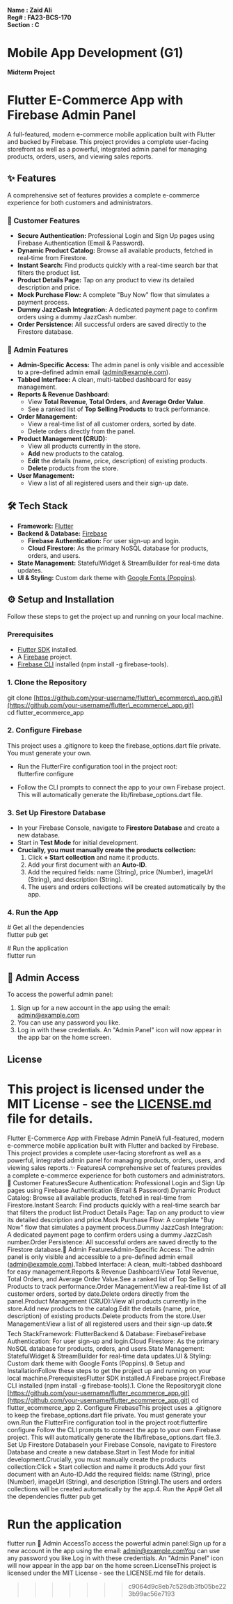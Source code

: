 **Name		:	Zaid Ali**  
**Reg\#		:	FA23-BCS-170**  
**Section	:	C**

# **Mobile App Development (G1)**

**Midterm Project**

# **Flutter E-Commerce App with Firebase Admin Panel**

A full-featured, modern e-commerce mobile application built with Flutter and backed by Firebase. This project provides a complete user-facing storefront as well as a powerful, integrated admin panel for managing products, orders, users, and viewing sales reports.

## **✨ Features**

A comprehensive set of features provides a complete e-commerce experience for both customers and administrators.

### **👤 Customer Features**

* **Secure Authentication:** Professional Login and Sign Up pages using Firebase Authentication (Email & Password).  
* **Dynamic Product Catalog:** Browse all available products, fetched in real-time from Firestore.  
* **Instant Search:** Find products quickly with a real-time search bar that filters the product list.  
* **Product Details Page:** Tap on any product to view its detailed description and price.  
* **Mock Purchase Flow:** A complete "Buy Now" flow that simulates a payment process.  
* **Dummy JazzCash Integration:** A dedicated payment page to confirm orders using a dummy JazzCash number.  
* **Order Persistence:** All successful orders are saved directly to the Firestore database.

### **🚀 Admin Features**

* **Admin-Specific Access:** The admin panel is only visible and accessible to a pre-defined admin email (admin@example.com).  
* **Tabbed Interface:** A clean, multi-tabbed dashboard for easy management.  
* **Reports & Revenue Dashboard:**  
  * View **Total Revenue**, **Total Orders**, and **Average Order Value**.  
  * See a ranked list of **Top Selling Products** to track performance.  
* **Order Management:**  
  * View a real-time list of all customer orders, sorted by date.  
  * Delete orders directly from the panel.  
* **Product Management (CRUD):**  
  * View all products currently in the store.  
  * **Add** new products to the catalog.  
  * **Edit** the details (name, price, description) of existing products.  
  * **Delete** products from the store.  
* **User Management:**  
  * View a list of all registered users and their sign-up date.

## **🛠️ Tech Stack**

* **Framework:** [Flutter](https://flutter.dev/)  
* **Backend & Database:** [Firebase](https://firebase.google.com/)  
  * **Firebase Authentication:** For user sign-up and login.  
  * **Cloud Firestore:** As the primary NoSQL database for products, orders, and users.  
* **State Management:** StatefulWidget & StreamBuilder for real-time data updates.  
* **UI & Styling:** Custom dark theme with [Google Fonts (Poppins)](https://fonts.google.com/specimen/Poppins).

## **⚙️ Setup and Installation**

Follow these steps to get the project up and running on your local machine.

### **Prerequisites**

* [Flutter SDK](https://docs.flutter.dev/get-started/install) installed.  
* A [Firebase](https://firebase.google.com/) project.  
* [Firebase CLI](https://firebase.google.com/docs/cli) installed (npm install \-g firebase-tools).

### **1\. Clone the Repository**

git clone \[https://github.com/your-username/flutter\_ecommerce\_app.git\](https://github.com/your-username/flutter\_ecommerce\_app.git)  
cd flutter\_ecommerce\_app

### **2\. Configure Firebase**

This project uses a .gitignore to keep the firebase\_options.dart file private. You must generate your own.

* Run the FlutterFire configuration tool in the project root:  
  flutterfire configure

* Follow the CLI prompts to connect the app to your own Firebase project. This will automatically generate the lib/firebase\_options.dart file.

### **3\. Set Up Firestore Database**

* In your Firebase Console, navigate to **Firestore Database** and create a new database.  
* Start in **Test Mode** for initial development.  
* **Crucially, you must manually create the products collection:**  
  1. Click **\+ Start collection** and name it products.  
  2. Add your first document with an **Auto-ID**.  
  3. Add the required fields: name (String), price (Number), imageUrl (String), and description (String).  
  4. The users and orders collections will be created automatically by the app.

### **4\. Run the App**

\# Get all the dependencies  
flutter pub get

\# Run the application  
flutter run

## **🔑 Admin Access**

To access the powerful admin panel:

1. Sign up for a new account in the app using the email: admin@example.com  
2. You can use any password you like.  
3. Log in with these credentials. An "Admin Panel" icon will now appear in the app bar on the home screen.

## **License**

This project is licensed under the MIT License \- see the [LICENSE.md](http://docs.google.com/LICENSE.md) file for details.
=======
Flutter E-Commerce App with Firebase Admin PanelA full-featured, modern e-commerce mobile application built with Flutter and backed by Firebase. This project provides a complete user-facing storefront as well as a powerful, integrated admin panel for managing products, orders, users, and viewing sales reports.✨ FeaturesA comprehensive set of features provides a complete e-commerce experience for both customers and administrators.👤 Customer FeaturesSecure Authentication: Professional Login and Sign Up pages using Firebase Authentication (Email & Password).Dynamic Product Catalog: Browse all available products, fetched in real-time from Firestore.Instant Search: Find products quickly with a real-time search bar that filters the product list.Product Details Page: Tap on any product to view its detailed description and price.Mock Purchase Flow: A complete "Buy Now" flow that simulates a payment process.Dummy JazzCash Integration: A dedicated payment page to confirm orders using a dummy JazzCash number.Order Persistence: All successful orders are saved directly to the Firestore database.🚀 Admin FeaturesAdmin-Specific Access: The admin panel is only visible and accessible to a pre-defined admin email (admin@example.com).Tabbed Interface: A clean, multi-tabbed dashboard for easy management.Reports & Revenue Dashboard:View Total Revenue, Total Orders, and Average Order Value.See a ranked list of Top Selling Products to track performance.Order Management:View a real-time list of all customer orders, sorted by date.Delete orders directly from the panel.Product Management (CRUD):View all products currently in the store.Add new products to the catalog.Edit the details (name, price, description) of existing products.Delete products from the store.User Management:View a list of all registered users and their sign-up date.🛠️ Tech StackFramework: FlutterBackend & Database: FirebaseFirebase Authentication: For user sign-up and login.Cloud Firestore: As the primary NoSQL database for products, orders, and users.State Management: StatefulWidget & StreamBuilder for real-time data updates.UI & Styling: Custom dark theme with Google Fonts (Poppins).⚙️ Setup and InstallationFollow these steps to get the project up and running on your local machine.PrerequisitesFlutter SDK installed.A Firebase project.Firebase CLI installed (npm install -g firebase-tools).1. Clone the Repositorygit clone [https://github.com/your-username/flutter_ecommerce_app.git](https://github.com/your-username/flutter_ecommerce_app.git)
cd flutter_ecommerce_app
2. Configure FirebaseThis project uses a .gitignore to keep the firebase_options.dart file private. You must generate your own.Run the FlutterFire configuration tool in the project root:flutterfire configure
Follow the CLI prompts to connect the app to your own Firebase project. This will automatically generate the lib/firebase_options.dart file.3. Set Up Firestore DatabaseIn your Firebase Console, navigate to Firestore Database and create a new database.Start in Test Mode for initial development.Crucially, you must manually create the products collection:Click + Start collection and name it products.Add your first document with an Auto-ID.Add the required fields: name (String), price (Number), imageUrl (String), and description (String).The users and orders collections will be created automatically by the app.4. Run the App# Get all the dependencies
flutter pub get

# Run the application
flutter run
🔑 Admin AccessTo access the powerful admin panel:Sign up for a new account in the app using the email: admin@example.comYou can use any password you like.Log in with these credentials. An "Admin Panel" icon will now appear in the app bar on the home screen.LicenseThis project is licensed under the MIT License - see the LICENSE.md file for details.
>>>>>>> c9064d9c8eb7c528db3fb05be223b99ac56e7193
